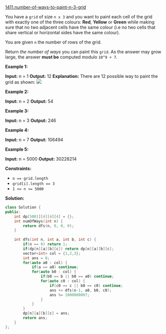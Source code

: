 [1411.number-of-ways-to-paint-n-3-grid](https://leetcode.com/problems/number-of-ways-to-paint-n-3-grid/)  

You have a `grid` of size `n x 3` and you want to paint each cell of the grid with exactly one of the three colours: **Red**, **Yellow** or **Green** while making sure that no two adjacent cells have the same colour (i.e no two cells that share vertical or horizontal sides have the same colour).

You are given `n` the number of rows of the grid.

Return _the number of ways_ you can paint this `grid`. As the answer may grow large, the answer **must be** computed modulo `10^9 + 7`.

**Example 1:**

**Input:** n = 1
**Output:** 12
**Explanation:** There are 12 possible way to paint the grid as shown:
![](https://assets.leetcode.com/uploads/2020/03/26/e1.png)

**Example 2:**

**Input:** n = 2
**Output:** 54

**Example 3:**

**Input:** n = 3
**Output:** 246

**Example 4:**

**Input:** n = 7
**Output:** 106494

**Example 5:**

**Input:** n = 5000
**Output:** 30228214

**Constraints:**

*   `n == grid.length`
*   `grid[i].length == 3`
*   `1 <= n <= 5000`  



**Solution:**  

```cpp
class Solution {
public:
    int dp[5001][4][4][4] = {};
    int numOfWays(int n) {
        return dfs(n, 0, 0, 0);
    }
    
    int dfs(int n, int a, int b, int c) {
        if(n == 0) return 1;
        if(dp[n][a][b][c]) return dp[n][a][b][c];
        vector<int> col = {1,2,3};
        int ans = 0;
        for(auto a0 : col) {
            if(a == a0) continue;
            for(auto b0 : col) {
                if(b0 == b || b0 == a0) continue;
                for(auto c0 : col) {
                    if(c0 == c || b0 == c0) continue;
                    ans += dfs(n-1, a0, b0, c0);
                    ans %= 1000000007;
                }
            }
        }
        dp[n][a][b][c] = ans;
        return ans;
    }
};

```
      